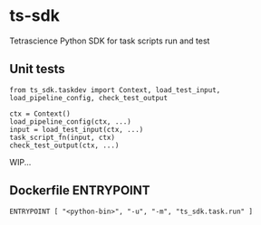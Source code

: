 # ts-sdk
Tetrascience Python SDK for task scripts run and test

## Unit tests

```
from ts_sdk.taskdev import Context, load_test_input, load_pipeline_config, check_test_output

ctx = Context()
load_pipeline_config(ctx, ...)
input = load_test_input(ctx, ...)
task_script_fn(input, ctx)
check_test_output(ctx, ...)
```

WIP...

## Dockerfile ENTRYPOINT

```
ENTRYPOINT [ "<python-bin>", "-u", "-m", "ts_sdk.task.run" ]
```
